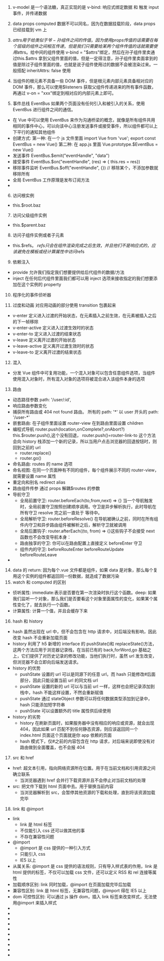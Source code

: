 <!--
 * @Author: your name
 * @Date: 2021-07-10 10:28:58
 * @LastEditTime: 2021-10-07 23:24:21
 * @LastEditors: Please set LastEditors
 * @Description: In User Settings Edit
 * @FilePath: \notes\study notes\vue\vue知识.vue
-->

1. v-model 是一个语法糖，真正实现的是 v-bind: 响应式绑定数据 和 触发 input 事件，并传递数据

2. data props computed 数据不可以同名，因为在数据挂载阶段，data props 已经挂载到 vm 上
3. $attrs 用于给类似于爷-孙组件之间的传值，因为使用 props 传值的话需要在每个层级的组件之间相互传递，但是我们只需要给某两个组件传值的话就需要使用$attrs。给中间的组件使用 v-bind = "$attrs"绑定，然后在孙子组件里卖通过this.$attrs 拿到父组件里面的值，但是一定得注意，孙子组件里卖面拿到的值是除过子组件里面的值，也就是说子组件使用过的数据不会被渲染过来。一般搭配 inheritAttrs: false 使用
4. 当组件的根元素不具备一些 DOM 事件，但是根元素内部元素具备相对应的 DOM 事件，那么可以使用$listeners 获取父组件传递进来的所有事件函数，再通过 v-on = "xxx"绑定到相对应的内部元素上即可。
5. 事件总线 EventBus 如果两个页面没有任何引入和被引入的关系，使用 EventBus 进行组件之间的通信。

- 在 Vue 中可以使用 EventBus 来作为沟通桥梁的概念，就像是所有组件共用相同的事件中心，可以向该中心注册发送事件或接受事件，所以组件都可以上下平行的通知其他组件
- 创建方式: 第一种: 在一个 js 文件里面 import Vue from 'vue'; export const EventBus = new Vue() 第二种: 在 app.js 里面 Vue.prototype.$EventBus = new Vue()
- 发送事件 EventBus.$emit("eventHandle", "data")
- 接受事件 EventBus.$on("eventHandle", (res) => { this.res = res})
- 移除事件监听 EventBus.$off("eventHandle", {}) // 移除某个，不添加参数就移除所有
- 全局 EventBus 工作原理是发布订阅方法
-

6. 访问根实例

- this.$root.baz

7. 访问父级组件实例

- this.$parent.baz

8. 访问子组件实例或者子元素

- this.$refs。 $refs 只会在组件渲染完成之后生效，并且他们不是响应式的，应该避免在模板或经计算属性中访问$refs

9. 依赖注入

- provide 允许我们指定我们想要提供给后代组件的数据/方法
- inject 在任何后代组件里面我们都可以用 inject 选项来接收指定的我们想要添加在这个实例的 property

10. 程序化的事件侦听器

11. 过度和动画 对应用动画的部分使用 transition 包裹起来

- v-enter 定义进入过渡的开始状态，在元素插入之前生效，在元素被插入之后的下一帧移除
- v-enter-active 定义进入过渡生效时的状态
- v-enter-to 定义进入过渡的结束状态
- v-leave 定义离开过渡的开始状态
- v-leave-active 定义离开过渡生效时的状态
- v-leave-to 定义离开过渡的结束状态

12. 混入

- 分发 Vue 组件中可复用功能，一个混入对象可以包含任意组件选项，当组件使用混入对象时，所有混入对象的选项将被混合进入该组件本身的选项

13. 路由

- 动态路径参数 path: '/user/:id',
- 响应路由参数变化
- 捕获所有路由或 404 not found 路由。 所有的 path: '\*' 以 user 开头的 path: '/user-\*'
- 嵌套路由: 在子组件里面设置 router-view 在到路由里面设置 children
- 编程式导航 router.push(location,onComplete?,onAbort?) this.$router.push(),这个没有回退，
  router.push()=router-link-to 这个方法会向 history 栈添加一个新的记录，所以当用户点击浏览器的回退按钮时，则回到之前的 url
  - router.replace()
  - router.go()
- 命名路由: routes 的 name 选项
- 命名视图: 在同一个页面种有不同的组件，每个组件展示不同的 router-view，就需要设置 name 属性
- 重定向和别名 redirect alias
- 路由组件传参 通过 props 解耦$routes 的参数
- 导航守卫
  - 全局前置守卫: router.beforeEach(to,from,next) => {} 当一个导航触发时，全局前置守卫按照创建顺序调用。守卫是异步解析执行，此时导航在所有守卫 resolve 完之前一直处于 等待中。
  - 全局解析守卫: router.beforeResolve() 在导航被确认之前，同时在所有组件内守卫和异步路由组件被解析之后，解析守卫就被调用
  - 全局后置钩子: router.afterEach((to, from) => {}这些钩子不会接受 next 函数也不会改变导航本身：
  - 路由独享的守卫: 你可以在路由配置上直接定义 beforeEnter 守卫
  - 组件内的守卫: beforeRouteEnter beforeRouteUpdate beforeRouteLeave
-

14. data 的 return: 因为每个.vue 文件都是组件，如果 data 是对象，那么每个复用这个实例的组件都返回同一份数据，就造成了数据污染
15. watch 和 computed 的区别

- 侦听属性: immediate:表示是否要在第一次渲染时执行这个函数。deep: 如果我们监听一个对象，那么我们是否要看这个对象里面属性的变化，如果某个属性变化了，就去执行一个函数。
- 计算属性: 计算一个值，并且会缓存下来

16. hash 和 history

- hash 虽然出现在 url 中，但不会包含在 http 请求中，对后端没有影响，因此改变 hash 不会重新加载页面
- history 利用了 h5 新增的 interface 的 pushState()和 replaceState()方法，这两个方法应用于浏览器记录栈，在当前已有的 back,forWord,go 基础之上，它们提供了对历史记录的修改功能，当他们执行时，虽然 url 发生改变，但浏览器不会立即向后端发送请求。
- history 的优势
  - pushState 设置的 url 可以是同源下的任意 url，而 hash 只能修改#后面部分，因此只能设置当前 url 的同文档 url
  - pushState 设置的新的 url 可以与当前 url 一样，这样也会把记录添加到栈中，hash 不能这样设置，不然会重新赋值
  - pushState 通过 stateObject 参数可以将任何数据类型添加到记录中，hash 只能添加短字符串
  - pushState 可以设置额外的 title 属性供后续使用
- history 的劣势
  - history 在刷新页面时，如果服务器中没有相应的响应或资源，就会出现 404，因此如果 url 匹配不到任何静态资源，则应该返回同一个 index.html 页面这个页面就是你 app 依赖的页面
  - hash 模式下，仅#之前的内容包含在 http 请求，对后端来说即使没有对路由做到全面覆盖，也不会报 404

17. src 和 href

- href: 超文本引用，指向网络资源所在位置。用于在当前文档和引用资源之间确立联系
  - 当浏览器遇到 href 会并行下载资源并且不会停止对当前文档的处理
- src: 把文件下载到 html 页面中去。用于替换当前内容
  - 当浏览器解析到 src，会暂停其他资源的下载和处理，直到将该资源加载完毕

18. link 和 @import

- link
  - link 是 html 标签
  - 不仅能引入 css 还可以做其他的事
  - 不存在兼容性问题
- @import
  - @import 是 css 提供的一种引入方式
  - 只能引入 css
  - IE5 以上
- 从属关系: @import 是 css 提供的语法规则，只有导入样式表的作用，link 是 html 提供的标签，不仅可以加载 css 文件，还可以定义 RSS 和 rel 连接等属性
- 加载顺序区别: link 同时加载，@import 在页面加载完毕后加载
- 兼容性区别: link 是 html 标签，无兼容性问题，@import 得在 IE5 以上
- dom 可控性区别: 可以通过 js 操作 dom，插入 link 标签来改变样式，无法使用@import 来插入样式
-
-
-
-
-
-
-
-
-
-
